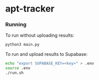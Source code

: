 # apt-tracker

### Running
To run without uploading results:

```bash
python3 main.py
```

To run and upload results to Supabase:

```bash
echo "export SUPABASE_KEY=<key>" > .env
source .env
./run.sh
```